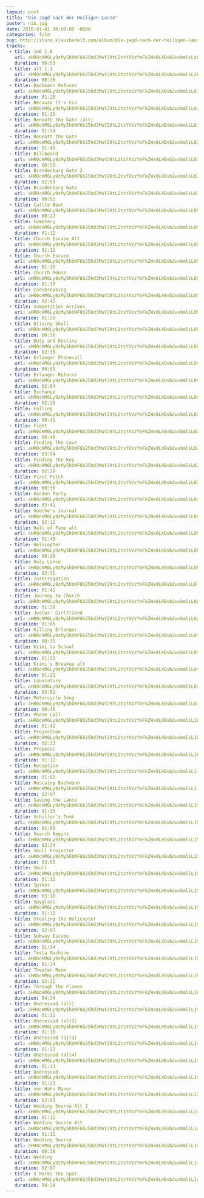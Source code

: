 ```yaml
---
layout: post
title: "Die Jagd nach der Heiligen Lanze"
poster: nib.jpg
date: 2010-01-01 00:00:00 -0800
categories: film
buy: http://store.klausbadelt.com/album/die-jagd-nach-der-heiligen-lanze-original-score
tracks:
 - title: 1m6 1.6
   url: aHR0cHM6Ly9zMy5hbWF6b25hd3MuY29tL2tsYXVzYmFkZWx0LXBvb2wvbmliLzFtNiAxLjYubXAz
   duration: 00:53
 - title: alt 1.1
   url: aHR0cHM6Ly9zMy5hbWF6b25hd3MuY29tL2tsYXVzYmFkZWx0LXBvb2wvbmliL2FsdCAxLjEubXAz
   duration: 00:36
 - title: Bachmann Refuses
   url: aHR0cHM6Ly9zMy5hbWF6b25hd3MuY29tL2tsYXVzYmFkZWx0LXBvb2wvbmliL0JhY2htYW5uIFJlZnVzZXMubXAz
   duration: 01:28
 - title: Because It's Fun
   url: aHR0cHM6Ly9zMy5hbWF6b25hd3MuY29tL2tsYXVzYmFkZWx0LXBvb2wvbmliL0JlY2F1c2UgSXQncyBGdW4ubXAz
   duration: 01:10
 - title: Beneath the Gate (alt)
   url: aHR0cHM6Ly9zMy5hbWF6b25hd3MuY29tL2tsYXVzYmFkZWx0LXBvb2wvbmliL0JlbmVhdGggdGhlIEdhdGUgKGFsdCkubXAz
   duration: 01:54
 - title: Beneath the Gate
   url: aHR0cHM6Ly9zMy5hbWF6b25hd3MuY29tL2tsYXVzYmFkZWx0LXBvb2wvbmliL0JlbmVhdGggdGhlIEdhdGUubXAz
   duration: 01:48
 - title: Billboard
   url: aHR0cHM6Ly9zMy5hbWF6b25hd3MuY29tL2tsYXVzYmFkZWx0LXBvb2wvbmliL0JpbGxib2FyZC5tcDM=
   duration: 00:50
 - title: Brandenburg Gate 2
   url: aHR0cHM6Ly9zMy5hbWF6b25hd3MuY29tL2tsYXVzYmFkZWx0LXBvb2wvbmliL0JyYW5kZW5idXJnIEdhdGUgMi5tcDM=
   duration: 02:59
 - title: Brandenburg Gate
   url: aHR0cHM6Ly9zMy5hbWF6b25hd3MuY29tL2tsYXVzYmFkZWx0LXBvb2wvbmliL0JyYW5kZW5idXJnIEdhdGUubXAz
   duration: 00:52
 - title: Cattle Boat
   url: aHR0cHM6Ly9zMy5hbWF6b25hd3MuY29tL2tsYXVzYmFkZWx0LXBvb2wvbmliL0NhdHRsZSBCb2F0Lm1wMw==
   duration: 00:22
 - title: Cemetery
   url: aHR0cHM6Ly9zMy5hbWF6b25hd3MuY29tL2tsYXVzYmFkZWx0LXBvb2wvbmliL0NlbWV0ZXJ5Lm1wMw==
   duration: 01:12
 - title: Church Escape Alt
   url: aHR0cHM6Ly9zMy5hbWF6b25hd3MuY29tL2tsYXVzYmFkZWx0LXBvb2wvbmliL0NodXJjaCBFc2NhcGUgQWx0Lm1wMw==
   duration: 01:11
 - title: Church Escape
   url: aHR0cHM6Ly9zMy5hbWF6b25hd3MuY29tL2tsYXVzYmFkZWx0LXBvb2wvbmliL0NodXJjaCBFc2NhcGUubXAz
   duration: 01:10
 - title: Church Mouse
   url: aHR0cHM6Ly9zMy5hbWF6b25hd3MuY29tL2tsYXVzYmFkZWx0LXBvb2wvbmliL0NodXJjaCBNb3VzZS5tcDM=
   duration: 01:38
 - title: Codebreaking
   url: aHR0cHM6Ly9zMy5hbWF6b25hd3MuY29tL2tsYXVzYmFkZWx0LXBvb2wvbmliL0NvZGVicmVha2luZy5tcDM=
   duration: 02:42
 - title: Competition Arrives
   url: aHR0cHM6Ly9zMy5hbWF6b25hd3MuY29tL2tsYXVzYmFkZWx0LXBvb2wvbmliL0NvbXBldGl0aW9uIEFycml2ZXMubXAz
   duration: 01:28
 - title: Driving Skull
   url: aHR0cHM6Ly9zMy5hbWF6b25hd3MuY29tL2tsYXVzYmFkZWx0LXBvb2wvbmliL0RyaXZpbmcgU2t1bGwubXAz
   duration: 00:16
 - title: Duty and Destiny
   url: aHR0cHM6Ly9zMy5hbWF6b25hd3MuY29tL2tsYXVzYmFkZWx0LXBvb2wvbmliL0R1dHkgYW5kIERlc3RpbnkubXAz
   duration: 02:38
 - title: Erlanger Phonecall
   url: aHR0cHM6Ly9zMy5hbWF6b25hd3MuY29tL2tsYXVzYmFkZWx0LXBvb2wvbmliL0VybGFuZ2VyIFBob25lY2FsbC5tcDM=
   duration: 00:59
 - title: Erlanger Returns
   url: aHR0cHM6Ly9zMy5hbWF6b25hd3MuY29tL2tsYXVzYmFkZWx0LXBvb2wvbmliL0VybGFuZ2VyIFJldHVybnMubXAz
   duration: 02:04
 - title: Exchange
   url: aHR0cHM6Ly9zMy5hbWF6b25hd3MuY29tL2tsYXVzYmFkZWx0LXBvb2wvbmliL0V4Y2hhbmdlLm1wMw==
   duration: 02:28
 - title: Falling
   url: aHR0cHM6Ly9zMy5hbWF6b25hd3MuY29tL2tsYXVzYmFkZWx0LXBvb2wvbmliL0ZhbGxpbmcubXAz
   duration: 00:41
 - title: Fight
   url: aHR0cHM6Ly9zMy5hbWF6b25hd3MuY29tL2tsYXVzYmFkZWx0LXBvb2wvbmliL0ZpZ2h0Lm1wMw==
   duration: 00:40
 - title: Finding The Cave
   url: aHR0cHM6Ly9zMy5hbWF6b25hd3MuY29tL2tsYXVzYmFkZWx0LXBvb2wvbmliL0ZpbmRpbmcgVGhlIENhdmUubXAz
   duration: 03:04
 - title: Finding the Key
   url: aHR0cHM6Ly9zMy5hbWF6b25hd3MuY29tL2tsYXVzYmFkZWx0LXBvb2wvbmliL0ZpbmRpbmcgdGhlIEtleS5tcDM=
   duration: 02:28
 - title: First Pitch
   url: aHR0cHM6Ly9zMy5hbWF6b25hd3MuY29tL2tsYXVzYmFkZWx0LXBvb2wvbmliL0ZpcnN0IFBpdGNoLm1wMw==
   duration: 00:36
 - title: Garden Party
   url: aHR0cHM6Ly9zMy5hbWF6b25hd3MuY29tL2tsYXVzYmFkZWx0LXBvb2wvbmliL0dhcmRlbiBQYXJ0eS5tcDM=
   duration: 03:41
 - title: Goethe's Journal
   url: aHR0cHM6Ly9zMy5hbWF6b25hd3MuY29tL2tsYXVzYmFkZWx0LXBvb2wvbmliL0dvZXRoZSdzIEpvdXJuYWwubXAz
   duration: 02:12
 - title: Hall of Fame alt
   url: aHR0cHM6Ly9zMy5hbWF6b25hd3MuY29tL2tsYXVzYmFkZWx0LXBvb2wvbmliL0hhbGwgb2YgRmFtZSBhbHQubXAz
   duration: 01:48
 - title: Helicopter
   url: aHR0cHM6Ly9zMy5hbWF6b25hd3MuY29tL2tsYXVzYmFkZWx0LXBvb2wvbmliL0hlbGljb3B0ZXIubXAz
   duration: 00:28
 - title: Holy Lance
   url: aHR0cHM6Ly9zMy5hbWF6b25hd3MuY29tL2tsYXVzYmFkZWx0LXBvb2wvbmliL0hvbHkgTGFuY2UubXAz
   duration: 03:31
 - title: Interrogation
   url: aHR0cHM6Ly9zMy5hbWF6b25hd3MuY29tL2tsYXVzYmFkZWx0LXBvb2wvbmliL0ludGVycm9nYXRpb24ubXAz
   duration: 01:45
 - title: Journey to Church
   url: aHR0cHM6Ly9zMy5hbWF6b25hd3MuY29tL2tsYXVzYmFkZWx0LXBvb2wvbmliL0pvdXJuZXkgdG8gQ2h1cmNoLm1wMw==
   duration: 01:28
 - title: Justus' Girlfriend
   url: aHR0cHM6Ly9zMy5hbWF6b25hd3MuY29tL2tsYXVzYmFkZWx0LXBvb2wvbmliL0p1c3R1cycgR2lybGZyaWVuZC5tcDM=
   duration: 01:05
 - title: Killing Erlanger
   url: aHR0cHM6Ly9zMy5hbWF6b25hd3MuY29tL2tsYXVzYmFkZWx0LXBvb2wvbmliL0tpbGxpbmcgRXJsYW5nZXIubXAz
   duration: 00:35
 - title: Krimi to School
   url: aHR0cHM6Ly9zMy5hbWF6b25hd3MuY29tL2tsYXVzYmFkZWx0LXBvb2wvbmliL0tyaW1pIHRvIFNjaG9vbC5tcDM=
   duration: 01:25
 - title: Krimi's Breakup alt
   url: aHR0cHM6Ly9zMy5hbWF6b25hd3MuY29tL2tsYXVzYmFkZWx0LXBvb2wvbmliL0tyaW1pJ3MgQnJlYWt1cCBhbHQubXAz
   duration: 01:21
 - title: Laboratory
   url: aHR0cHM6Ly9zMy5hbWF6b25hd3MuY29tL2tsYXVzYmFkZWx0LXBvb2wvbmliL0xhYm9yYXRvcnkubXAz
   duration: 03:51
 - title: Motorcycle Song
   url: aHR0cHM6Ly9zMy5hbWF6b25hd3MuY29tL2tsYXVzYmFkZWx0LXBvb2wvbmliL01vdG9yY3ljbGUgU29uZy5tcDM=
   duration: 00:46
 - title: Phone Call
   url: aHR0cHM6Ly9zMy5hbWF6b25hd3MuY29tL2tsYXVzYmFkZWx0LXBvb2wvbmliL1Bob25lIENhbGwubXAz
   duration: 01:42
 - title: Projection
   url: aHR0cHM6Ly9zMy5hbWF6b25hd3MuY29tL2tsYXVzYmFkZWx0LXBvb2wvbmliL1Byb2plY3Rpb24ubXAz
   duration: 02:33
 - title: Proposal
   url: aHR0cHM6Ly9zMy5hbWF6b25hd3MuY29tL2tsYXVzYmFkZWx0LXBvb2wvbmliL1Byb3Bvc2FsLm1wMw==
   duration: 01:12
 - title: Reception
   url: aHR0cHM6Ly9zMy5hbWF6b25hd3MuY29tL2tsYXVzYmFkZWx0LXBvb2wvbmliL1JlY2VwdGlvbi5tcDM=
   duration: 01:02
 - title: Rescuing Bachmann
   url: aHR0cHM6Ly9zMy5hbWF6b25hd3MuY29tL2tsYXVzYmFkZWx0LXBvb2wvbmliL1Jlc2N1aW5nIEJhY2htYW5uLm1wMw==
   duration: 02:07
 - title: Saving the Lance
   url: aHR0cHM6Ly9zMy5hbWF6b25hd3MuY29tL2tsYXVzYmFkZWx0LXBvb2wvbmliL1NhdmluZyB0aGUgTGFuY2UubXAz
   duration: 01:13
 - title: Schiller's Tomb
   url: aHR0cHM6Ly9zMy5hbWF6b25hd3MuY29tL2tsYXVzYmFkZWx0LXBvb2wvbmliL1NjaGlsbGVyJ3MgVG9tYi5tcDM=
   duration: 01:09
 - title: Search Begins
   url: aHR0cHM6Ly9zMy5hbWF6b25hd3MuY29tL2tsYXVzYmFkZWx0LXBvb2wvbmliL1NlYXJjaCBCZWdpbnMubXAz
   duration: 03:34
 - title: Skull Projector
   url: aHR0cHM6Ly9zMy5hbWF6b25hd3MuY29tL2tsYXVzYmFkZWx0LXBvb2wvbmliL1NrdWxsIFByb2plY3Rvci5tcDM=
   duration: 03:05
 - title: Skull
   url: aHR0cHM6Ly9zMy5hbWF6b25hd3MuY29tL2tsYXVzYmFkZWx0LXBvb2wvbmliL1NrdWxsLm1wMw==
   duration: 01:11
 - title: Spikes
   url: aHR0cHM6Ly9zMy5hbWF6b25hd3MuY29tL2tsYXVzYmFkZWx0LXBvb2wvbmliL1NwaWtlcy5tcDM=
   duration: 03:18
 - title: Spyglass
   url: aHR0cHM6Ly9zMy5hbWF6b25hd3MuY29tL2tsYXVzYmFkZWx0LXBvb2wvbmliL1NweWdsYXNzLm1wMw==
   duration: 01:32
 - title: Stealing the Helicopter
   url: aHR0cHM6Ly9zMy5hbWF6b25hd3MuY29tL2tsYXVzYmFkZWx0LXBvb2wvbmliL1N0ZWFsaW5nIHRoZSBIZWxpY29wdGVyLm1wMw==
   duration: 02:02
 - title: Subway Escape
   url: aHR0cHM6Ly9zMy5hbWF6b25hd3MuY29tL2tsYXVzYmFkZWx0LXBvb2wvbmliL1N1YndheSBFc2NhcGUubXAz
   duration: 01:14
 - title: Tesla Machine
   url: aHR0cHM6Ly9zMy5hbWF6b25hd3MuY29tL2tsYXVzYmFkZWx0LXBvb2wvbmliL1Rlc2xhIE1hY2hpbmUubXAz
   duration: 01:14
 - title: Theater Room
   url: aHR0cHM6Ly9zMy5hbWF6b25hd3MuY29tL2tsYXVzYmFkZWx0LXBvb2wvbmliL1RoZWF0ZXIgUm9vbS5tcDM=
   duration: 03:32
 - title: Through the Flames
   url: aHR0cHM6Ly9zMy5hbWF6b25hd3MuY29tL2tsYXVzYmFkZWx0LXBvb2wvbmliL1Rocm91Z2ggdGhlIEZsYW1lcy5tcDM=
   duration: 04:34
 - title: Undressed (alt)
   url: aHR0cHM6Ly9zMy5hbWF6b25hd3MuY29tL2tsYXVzYmFkZWx0LXBvb2wvbmliL1VuZHJlc3NlZCAoYWx0KS5tcDM=
   duration: 01:21
 - title: Undressed (alt2)
   url: aHR0cHM6Ly9zMy5hbWF6b25hd3MuY29tL2tsYXVzYmFkZWx0LXBvb2wvbmliL1VuZHJlc3NlZCAoYWx0MikubXAz
   duration: 01:18
 - title: Undressed (alt3)
   url: aHR0cHM6Ly9zMy5hbWF6b25hd3MuY29tL2tsYXVzYmFkZWx0LXBvb2wvbmliL1VuZHJlc3NlZCAoYWx0MykubXAz
   duration: 01:22
 - title: Undressed (alt4)
   url: aHR0cHM6Ly9zMy5hbWF6b25hd3MuY29tL2tsYXVzYmFkZWx0LXBvb2wvbmliL1VuZHJlc3NlZCAoYWx0NCkubXAz
   duration: 01:13
 - title: Undressed
   url: aHR0cHM6Ly9zMy5hbWF6b25hd3MuY29tL2tsYXVzYmFkZWx0LXBvb2wvbmliL1VuZHJlc3NlZC5tcDM=
   duration: 01:23
 - title: von Hahn Manor
   url: aHR0cHM6Ly9zMy5hbWF6b25hd3MuY29tL2tsYXVzYmFkZWx0LXBvb2wvbmliL3ZvbiBIYWhuIE1hbm9yLm1wMw==
   duration: 02:03
 - title: Wedding Source Alt 2
   url: aHR0cHM6Ly9zMy5hbWF6b25hd3MuY29tL2tsYXVzYmFkZWx0LXBvb2wvbmliL1dlZGRpbmcgU291cmNlIEFsdCAyLm1wMw==
   duration: 01:11
 - title: Wedding Source Alt
   url: aHR0cHM6Ly9zMy5hbWF6b25hd3MuY29tL2tsYXVzYmFkZWx0LXBvb2wvbmliL1dlZGRpbmcgU291cmNlIEFsdC5tcDM=
   duration: 01:11
 - title: Wedding Source
   url: aHR0cHM6Ly9zMy5hbWF6b25hd3MuY29tL2tsYXVzYmFkZWx0LXBvb2wvbmliL1dlZGRpbmcgU291cmNlLm1wMw==
   duration: 00:38
 - title: Wedding
   url: aHR0cHM6Ly9zMy5hbWF6b25hd3MuY29tL2tsYXVzYmFkZWx0LXBvb2wvbmliL1dlZGRpbmcubXAz
   duration: 02:07
 - title: X Marks The Spot
   url: aHR0cHM6Ly9zMy5hbWF6b25hd3MuY29tL2tsYXVzYmFkZWx0LXBvb2wvbmliL1ggTWFya3MgVGhlIFNwb3QubXAz
   duration: 04:24
---
```

